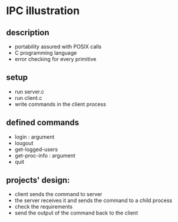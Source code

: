 # IPC illustration

## description

- portability assured with POSIX calls
- C programming language
- error checking for every primitive

## setup

- run server.c
- run client.c
- write commands in the client process

## defined commands

- login : argument
- lougout
- get-logged-users
- get-proc-info : argument
- quit

## projects' design:

- client sends the command to server
- the server receives it and sends the command to a child process 
- check the requirements 
- send the output of the command back to the client
